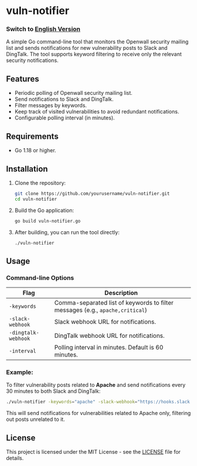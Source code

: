 # vuln-notifier

### Switch to [English Version](#vuln-notifier)

A simple Go command-line tool that monitors the Openwall security mailing list and sends notifications for new vulnerability posts to Slack and DingTalk. The tool supports keyword filtering to receive only the relevant security notifications.

## Features
- Periodic polling of Openwall security mailing list.
- Send notifications to Slack and DingTalk.
- Filter messages by keywords.
- Keep track of visited vulnerabilities to avoid redundant notifications.
- Configurable polling interval (in minutes).

## Requirements
- Go 1.18 or higher.

## Installation

1. Clone the repository:

   ```bash
   git clone https://github.com/yourusername/vuln-notifier.git
   cd vuln-notifier
   ```
2. Build the Go application:
   ```bash
   go build vuln-notifier.go
   ```  
3. After building, you can run the tool directly:
   ```bash
   ./vuln-notifier
   ```

## Usage

### Command-line Options

| Flag                | Description                                                                                 |
|---------------------|---------------------------------------------------------------------------------------------|
| `-keywords`          | Comma-separated list of keywords to filter messages (e.g., `apache,critical`)                |
| `-slack-webhook`     | Slack webhook URL for notifications.                                                        |
| `-dingtalk-webhook` | DingTalk webhook URL for notifications.                                                     |
| `-interval`          | Polling interval in minutes. Default is 60 minutes.                                         |

### Example:

To filter vulnerability posts related to **Apache** and send notifications every 30 minutes to both Slack and DingTalk:

```bash
./vuln-notifier -keywords="apache" -slack-webhook="https://hooks.slack.com/services/..." -dingtalk-webhook="https://oapi.dingtalk.com/..." -interval=30
```
This will send notifications for vulnerabilities related to Apache only, filtering out posts unrelated to it.

## License

This project is licensed under the MIT License - see the [LICENSE](LICENSE) file for details.
